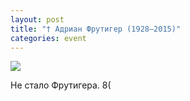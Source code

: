 ```yaml
---
layout: post
title: "† Адриан Фрутигер (1928—2015)"
categories: event
---
```

![](https://ic.pics.livejournal.com/quillcraft/13449910/366284/366284_original.png)

Не стало Фрутигера. 8(
